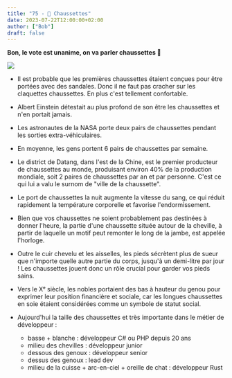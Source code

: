 ```yaml
---
title: "75 - 🧦 Chaussettes"
date: 2023-07-22T12:00:00+02:00
author: ["Bob"]
draft: false
---
```


**Bon, le vote est unanime, on va parler chaussettes 🧦**

![](/img/75.jpg)

- Il est probable que les premières chaussettes étaient conçues pour être portées avec des sandales. Donc il ne faut pas cracher sur les claquettes chaussettes. En plus c'est tellement confortable.

- Albert Einstein détestait au plus profond de son être les chaussettes et n'en portait jamais.

- Les astronautes de la NASA porte deux pairs de chaussettes pendant les sorties extra-véhiculaires.

- En moyenne, les gens portent 6 pairs de chaussettes par semaine.  

- Le district de Datang, dans l'est de la Chine, est le premier producteur de chaussettes au monde, produisant environ 40% de la production mondiale, soit 2 paires de chaussettes par an et par personne. C'est ce qui lui a valu le surnom de "ville de la chaussette".

- Le port de chaussettes la nuit augmente la vitesse du sang, ce qui réduit rapidement la température corporelle et favorise l'endormissement.  

- Bien que vos chaussettes ne soient probablement pas destinées à donner l'heure, la partie d'une chaussette située autour de la cheville, à partir de laquelle un motif peut remonter le long de la jambe, est appelée l'horloge.

- Outre le cuir chevelu et les aisselles, les pieds sécrètent plus de sueur que n'importe quelle autre partie du corps, jusqu'à un demi-litre par jour ! Les chaussettes jouent donc un rôle crucial pour garder vos pieds sains.

- Vers le Xᵉ siècle, les nobles portaient des bas à hauteur du genou pour exprimer leur position financière et sociale, car les longues chaussettes en soie étaient considérées comme un symbole de statut social.

- Aujourd'hui la taille des chaussettes et très importante dans le métier de développeur :
	- basse + blanche : développeur C# ou PHP depuis 20 ans
	- milieu des chevilles : développeur junior
	- dessous des genoux : développeur senior
	- dessus des genoux : lead dev
	- milieu de la cuisse + arc-en-ciel + oreille de chat : développeur Rust
